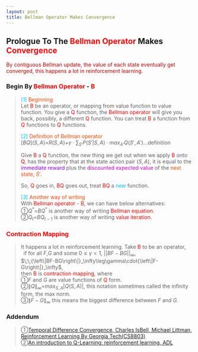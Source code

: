 ```yaml
---
layout: post
title: Bellman Operator Makes Convergence
---
```


## Prologue To The <font color="Red">Bellman Operator</font> Makes <font color="Red">Convergence</font>
<p class="message">
<font color="#C20000">By contiguous Bellman update, the value of each state eventually get converged, this happens a lot in reinforcement learning.</font>
</p>

### Begin By <font color="Red">Bellman Operator</font> - <font color="Red">B</font>
><font color="DeepSkyBlue">[1]</font>
><font color="OrangeRed">Beginning</font>  
>Let <font color="Red">B</font> be an operator, or mapping from value function to value function.  You give a <font color="Red">Q</font> function, the <font color="Red">Bellman operator</font> will give you back, possibly, a different <font color="Red">Q</font> function.  You can treat <font color="Red">B</font> a function from <font color="Red">Q</font> functions to <font color="Red">Q</font> functions.  
>
><font color="DeepSkyBlue">[2]</font>
><font color="OrangeRed">Definition of Bellman operator</font>  
>$[BQ](S,A)$=$R(S,A)$+$\gamma\cdot\sum_{S'}P(S'\vert S,A)\cdot max_{A'}Q(S',A')$...definition  
>
>Give <font color="Red">B</font> a <font color="Red">Q</font> function, the new thing we get out when we apply <font color="Red">B</font> onto <font color="Red">Q</font>, has the property that at the state action pair $(S,A)$, it is equal to the <font color="#9300FF">immediate reward</font> plus the <font color="#D600D6">discounted expected value</font> of the <font color="OrangeRed">next state, $S'$</font>.  
>
>So, <font color="Red">Q</font> goes in, <font color="Red">BQ</font> goes out, treat <font color="Red">BQ</font> a <font color="DeepSkyBlue">new</font> function.  
>
><font color="DeepSkyBlue">[3]</font>
><font color="OrangeRed">Another way of writing</font>  
>With <font color="Red">Bellman operator</font> - <font color="Red">B</font>, we can have below alternatives:  
>&#10112;$Q^{\ast}$=$BQ^{\ast}$ is another way of writing <font color="Red">Bellman equation</font>.  
>&#10113;$Q_{t}$=$BQ_{t-1}$ is another way of writing <font color="Red">value iteration</font>.  

### <font color="Red">Contraction Mapping</font>
>It happens a lot in reinforcement learning.  Take <font color="Red">B</font> to be an operator,  
>$\;\;$if for all $F$,$G$ and some $0\leq\gamma<1$, ${||BF-BG||}_\infty$,   
>$\;\;{\left\|BF-BG\right\|}_\infty\leg\gamma\cdot{\left\|F-G\right\|}_\infty$,  
>then <font color="Red">B</font> is <font color="Red">contraction mapping</font>, where  
>&#10112;$F$ and $G$ are value functions of <font color="Red">Q</font> form.  
>&#10113;${\left\|Q\right\|}_\infty$=$max_{S,A}\left|Q(S,A)\right|$, this notation sometimes called the infinity form, the max norm.  
>&#10114;${\left\|F-G\right\|}_\infty$ this means the biggest difference between $F$ and $G$.  

<!--
### Maximum Is Non-Expansion
>Next to do ..

### Convergence Theorem: The Bellman Operator
>Next to do..the 3 properties
-->

<!--
The Q form of Bellman equation is much more useful in the context of reinforcement learning.  
Because we are going to take expectation of $Q(S,A)$=$R(S,A)+\gamma\cdot \sum_{S'}P(S,A,S')\cdot max_{A'}Q(S',A')$ by just using experienced data.  You don't need to access the reward function of the probabilistic transition function to do that.  

$V(S)$=$max_{A}(R(S,A)+\gamma\cdot \sum_{S'}P(S,A,S')\codt V(S'))$
If we try to learn the $V(S)$ values, the only one way to connect current $S$ to next $S'$ must have been done by knowing $R(S,A)$ and $P(S,A,S')$.

So the Q form is very useful in reinforcement learning when we don't know the reward and the probabilistic transition in advance.  

$Q_{T-1}(S,A)$+$\alpha\cdot(R(S,A)+\gamma\cdot \sum_{S'}P(S,A,S')\cdot max_{A'}Q_{T-1}(S',A')-Q_{T-1}(S,A))$  
-->

### Addendum
>&#10112;[Temporal Difference Convergence, Charles IsBell, Michael Littman, Reinforcement Learning By Georgia Tech(CS8803)](https://classroom.udacity.com/courses/ud600/lessons/4436560172/concepts/44332503090923)  
>&#10113;[An introduction to Q-Learning: reinforcement learning, ADL](https://medium.freecodecamp.org/an-introduction-to-q-learning-reinforcement-learning-14ac0b4493cc)  

<!-- Γ -->
<!-- \Omega -->
<!-- \cap intersection -->
<!-- \cup union -->
<!-- \frac{\Gamma(k + n)}{\Gamma(n)} \frac{1}{r^k}  -->
<!-- \mbox{\large$\vert$}\nolimits_0^\infty -->
<!-- \vert_0^\infty -->
<!-- \vert_{0.5}^{\infty} -->
<!-- &prime; ′ -->
<!-- &Prime; ″ -->
<!-- $E\lbrack X\rbrack$ -->
<!-- \overline{X_n} -->
<!-- \underset{Succss}P -->
<!-- \frac{{\overline {X_n}}-\mu}{S/\sqrt n} -->
<!-- \lim_{t\rightarrow\infty} -->
<!-- \int_{0}^{a}\lambda\cdot e^{-\lambda\cdot t}\operatorname dt -->
<!-- \Leftrightarrow -->
<!-- \prod_{v\in V} -->
<!-- \subset -->
<!-- \subseteq -->
<!-- \varnothing -->
<!-- \perp -->
<!-- \overset\triangle= -->
<!-- \left|X\right| -->
<!-- \xrightarrow{r_t} -->
<!-- \left\|?\right\| => ||?||-->
<!-- \left|?\right| => |?|-->

<!-- Notes -->
<!-- <font color="OrangeRed">items, verb, to make it the focus, mathematic expression</font> -->
<!-- <font color="Red">KKT</font> -->
<!-- <font color="Red">SMO heuristics</font> -->
<!-- <font color="Red">F</font> distribution -->
<!-- <font color="Red">t</font> distribution -->
<!-- <font color="DeepSkyBlue">suggested item, soft item</font> -->
<!-- <font color="RoyalBlue">old alpha, quiz, example</font> -->
<!-- <font color="Green">new alpha</font> -->

<!-- <font color="#C20000">conclusion, finding</font> -->
<!-- <font color="DeepPink">positive conclusion, finding</font> -->
<!-- <font color="RosyBrown">negative conclusion, finding</font> -->

<!-- <font color="#00ADAD">policy</font> -->
<!-- <font color="#6100A8">full observable</font> -->
<!-- <font color="#FFAC12">partial observable</font> -->
<!-- <font color="#EB00EB">stochastic</font> -->
<!-- <font color="#8400E6">state transition</font> -->
<!-- <font color="#D600D6">discount factor gamma $\gamma$</font> -->
<!-- <font color="#D600D6">$V(S)$</font> -->
<!-- <font color="#9300FF">immediate reward R(S)</font> -->

<!-- ### <font color="RoyalBlue">Example</font>: Illustration By Rainy And Sunny Days In One Week -->
<!-- <font color="RoyalBlue">[Question]</font> -->
<!-- <font color="DeepSkyBlue">[Answer]</font> -->

<!-- 
[1]Given the vehicles pass through a highway toll station is $6$ per minute, what is the probability that no cars within $30$ seconds?
><font color="DeepSkyBlue">[1]</font>
><font color="OrangeRed">Given the vehicles pass through a highway toll station is $6$ per minute, what is the probability that no cars within $30$ seconds?</font>  
-->

<!--
><font color="DeepSkyBlue">[Notes]</font>
><font color="OrangeRed">Why at this moment, the Poisson and exponential probability come out with different result?</font>  
-->

<!-- https://www.medcalc.org/manual/gamma_distribution_functions.php -->
<!-- https://www.statlect.com/probability-distributions/student-t-distribution#hid5 -->
<!-- http://www.wiris.com/editor/demo/en/ -->